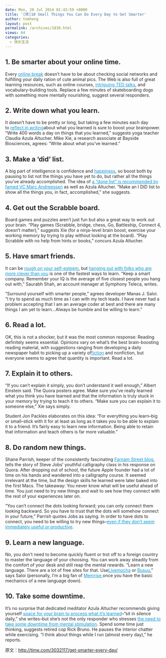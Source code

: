 ```yaml
---
date: Mon, 28 Jul 2014 01:43:59 +0000
title: '[转]10 Small Things You Can Do Every Day to Get Smarter'
author: tomheng
layout: post
permalink: /archives/1830.html
views: 64
categories:
  - 快乐生活
---
```

<h2 style="color: #282828;">
  1. Be smarter about your online time.
</h2>

<p style="color: #282828;">
  Every <a style="color: #0c97d2;" href="http://www.inc.com/jessica-stillman/13-ways-to-productively-waste-time.html" target="_blank">online break</a> doesn’t have to be about checking social networks and fulfilling your daily ration of cute animal pics. The Web is also full of great learning resources, such as online courses, <a style="color: #0c97d2;" href="http://www.inc.com/jessica-stillman/make-stress-your-friend.html" target="_blank">intriguing TED talks</a>, and vocabulary-building tools. Replace a few minutes of skateboarding dogs with something more mentally nourishing, suggest several responders.
</p>

<h2 style="color: #282828;">
  2. Write down what you learn.
</h2>

<p style="color: #282828;">
  It doesn’t have to be pretty or long, but taking a few minutes each day to <a style="color: #0c97d2;" href="http://www.inc.com/jessica-stillman/why-you-should-keep-a-work-journal.html" target="_blank">reflect in writing</a>about what you learned is sure to boost your brainpower. “Write 400 words a day on things that you learned,” suggests yoga teacher Claudia Azula Altucher. Mike Xie, a research associate at Bayside Biosciences, agrees: “Write about what you’ve learned.”
</p>

<h2 style="color: #282828;">
  3. Make a ‘did’ list.
</h2>

<p style="color: #282828;">
  A big part of intelligence is confidence and <a style="color: #0c97d2;" href="http://www.inc.com/jessica-stillman/happiness-makes-your-brain-work-better.html" target="_blank">happiness</a>, so boost both by pausing to list not the things you have yet to do, but rather all the things you’ve already accomplished. The idea of <a style="color: #0c97d2;" href="http://www.inc.com/jessica-stillman/trade-your-to-do-list-for-a-done-list.html" target="_blank">a “done list” is recommended by famed VC Marc Andreessen</a> as well as Azula Altucher. “Make an I DID list to show all the things you, in fact, accomplished,” she suggests.
</p>

<h2 style="color: #282828;">
  4. Get out the Scrabble board.
</h2>

<p style="color: #282828;">
  Board games and puzzles aren’t just fun but also a great way to work out your brain. “Play games (Scrabble, bridge, chess, Go, Battleship, Connect 4, doesn’t matter),” suggests Xie (for a ninja-level brain boost, exercise your working memory by trying to play without looking at the board). “Play Scrabble with no help from hints or books,” concurs Azula Altucher.
</p>

<h2 style="color: #282828;">
  5. Have smart friends.
</h2>

<p style="color: #282828;">
  It can be <a style="color: #0c97d2;" href="http://www.inc.com/jessica-stillman/7-tips-for-working-with-people-who-are-smarter-than-you.html" target="_blank">rough on your self-esteem</a>, but <a style="color: #0c97d2;" href="http://www.inc.com/jessica-stillman/one-surprising-sign-youre-cut-out-to-be-an-entrepreneur.html" target="_blank">hanging out with folks who are more clever than you</a> is one of the fastest ways to learn. “Keep a smart company. Remember your IQ is the average of five closest people you hang out with,” Saurabh Shah, an account manager at Symphony Teleca, writes.
</p>

<p style="color: #282828;">
  “Surround yourself with smarter people,” agrees developer Manas J. Saloi. “I try to spend as much time as I can with my tech leads. I have never had a problem accepting that I am an average coder at best and there are many things I am yet to learn…Always be humble and be willing to learn.”
</p>

<h2 style="color: #282828;">
  6. Read a lot.
</h2>

<p style="color: #282828;">
  OK, this is not a shocker, but it was the most common response: Reading definitely seems essential. Opinions vary on what’s the best brain-boosting reading material, with suggestions ranging from developing a daily newspaper habit to picking up a variety of<a style="color: #0c97d2;" href="http://www.inc.com/jessica-stillman/an-unexpected-tool-of-great-leaders-art.html" target="_blank">fiction</a> and nonfiction, but everyone seems to agree that quantity is important. Read a lot.
</p>

<h2 style="color: #282828;">
  7. Explain it to others.
</h2>

<p style="color: #282828;">
  “If you can’t explain it simply, you don’t understand it well enough,” Albert Einstein said. The Quora posters agree. Make sure you’ve really learned what you think you have learned and that the information is truly stuck in your memory by trying to teach it to others. “Make sure you can explain it to someone else,” Xie says simply.
</p>

<p style="color: #282828;">
  Student Jon Packles elaborates on this idea: “For everything you learn–big or small–stick with it for at least as long as it takes you to be able to explain it to a friend. It’s fairly easy to learn new information. Being able to retain that information and teach others is far more valuable.”
</p>

<h2 style="color: #282828;">
  8. Do random new things.
</h2>

<p style="color: #282828;">
  Shane Parrish, keeper of the consistently fascinating <a style="color: #0c97d2;" href="http://www.farnamstreetblog.com/" target="_blank">Farnam Street blog</a>, tells the story of Steve Jobs’ youthful calligraphy class in his response on Quora. After dropping out of school, the future Apple founder had a lot of time on his hands and wandered into a calligraphy course. It seemed irrelevant at the time, but the design skills he learned were later baked into the first Macs. The takeaway: You never know what will be useful ahead of time. You just need to try new things and wait to see how they connect with the rest of your experiences later on.
</p>

<p style="color: #282828;">
  “You can’t connect the dots looking forward; you can only connect them looking backward. So you have to trust that the dots will somehow connect in your future,” Parrish quotes Jobs as saying. In order to have dots to connect, you need to be willing to try new things–<a style="color: #0c97d2;" href="http://www.inc.com/jessica-stillman/are-you-too-productive.html" target="_blank">even if they don’t seem immediately useful or productive</a>.
</p>

<h2 style="color: #282828;">
  9. Learn a new language.
</h2>

<p style="color: #282828;">
  No, you don’t need to become quickly fluent or trot off to a foreign country to master the language of your choosing. You can work away steadily from the comfort of your desk and still reap the mental rewards. “Learn a new language. There are a lot of free sites for that. Use<a style="color: #0c97d2;" href="http://livemocha.com/" target="_blank">Livemocha</a> or <a style="color: #0c97d2;" href="http://www.busuu.com/enc/" target="_blank">Busuu</a>,” says Saloi (personally, I’m a big fan of <a style="color: #0c97d2;" href="http://www.memrise.com/" target="_blank">Memrise </a>once you have the basic mechanics of a new language down).
</p>

<h2 style="color: #282828;">
  10. Take some downtime.
</h2>

<p style="color: #282828;">
  It’s no surprise that dedicated meditator Azula Altucher recommends giving yourself <a style="color: #0c97d2;" href="http://www.inc.com/jessica-stillman/practice-makes-perfect-but-something-else-works-too.html" target="_blank">space for your brain to process what it’s learned</a>–”sit in silence daily,” she writes–but she’s not the only responder who stresses <a style="color: #0c97d2;" href="http://www.inc.com/jessica-stillman/why-chronic-busyness-is-bad-for-the-brain.html" target="_blank">the need to take some downtime from mental stimulation</a>. Spend some time just thinking, suggests retired cop Rick Bruno. He pauses the interior chatter while exercising. “I think about things while I run (almost every day),” he reports.
</p>

<p style="color: #282828;">
  原文：<a href="http://time.com/3032117/get-smarter-every-day/">http://time.com/3032117/get-smarter-every-day/</a>
</p>
